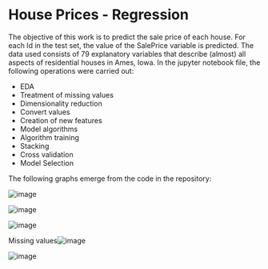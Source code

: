 # House Prices - Regression

The objective of this work is to predict the sale price of each house. For each Id in the test set, the value of the SalePrice variable is predicted. The data used consists of 79 explanatory variables that describe (almost) all aspects of residential houses in Ames, Iowa.
In the jupyter notebook file, the following operations were carried out:

- EDA
- Treatment of missing values
- Dimensionality reduction
- Convert values
- Creation of new features
- Model algorithms
- Algorithm training
- Stacking
- Cross validation
- Model Selection


The following graphs emerge from the code in the repository:

![image](https://user-images.githubusercontent.com/65466700/188914340-36dd684f-1f81-4f09-aeae-07f984315aca.png) 

![image](https://user-images.githubusercontent.com/65466700/188914406-b970750f-e45e-4fc0-a150-261a5afbb955.png)

![image](https://user-images.githubusercontent.com/65466700/188914476-83a1c069-e5bb-43f9-a130-0151d3cf4461.png)

Missing values![image](https://user-images.githubusercontent.com/65466700/188914622-1aa0eb98-9647-4380-b77b-294b50bc0498.png)

![image](https://user-images.githubusercontent.com/65466700/188914758-4f6abd32-135b-4145-b3b2-6086f7636576.png)
